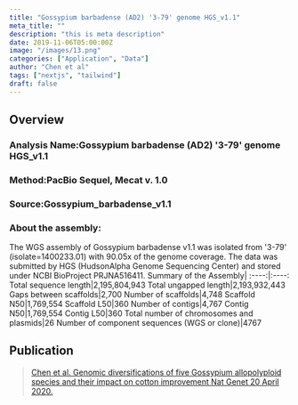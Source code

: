 ```yaml
---
title: "Gossypium barbadense (AD2) '3-79' genome HGS_v1.1"
meta_title: ""
description: "this is meta description"
date: 2019-11-06T05:00:00Z
image: "/images/13.png"
categories: ["Application", "Data"]
author: "Chen et al"
tags: ["nextjs", "tailwind"]
draft: false
---
```

## Overview
### Analysis Name:Gossypium barbadense (AD2) '3-79' genome HGS_v1.1
### Method:PacBio Sequel, Mecat v. 1.0
### Source:Gossypium_barbadense_v1.1
### About the assembly:
The WGS assembly of Gossypium barbadense v1.1 was isolated from '3-79' (isolate=1400233.01) with 90.05x of the genome coverage.  The data was submitted by HGS (HudsonAlpha Genome Sequencing Center) and stored under NCBI BioProject PRJNA516411.
Summary of the Assembly| 
:----:|:----:
Total sequence length|2,195,804,943
Total ungapped length|2,193,932,443
Gaps between scaffolds|2,700
Number of scaffolds|4,748
Scaffold N50|1,769,554
Scaffold L50|360
Number of contigs|4,767
Contig N50|1,769,554
Contig L50|360
Total number of chromosomes and plasmids|26
Number of component sequences (WGS or clone)|4767

## Publication
>[Chen et al. Genomic diversifications of five Gossypium allopolyploid species and their impact on cotton improvement Nat Genet 20 April 2020.](https://www.nature.com/articles/s41588-020-0614-5)